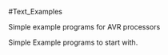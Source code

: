 <!--- PrjInfo ---> <!--- Please remove this line after manually editing --->
<!--- 00a56be08b96043df9e37d6aff7b6990 --->
<!--- Created:20170111-16:38: ---> 
<!--- Author:Mlab: ---> 
<!--- AuthorEmail:mlab@mlab.cz: ---> 
<!--- Tags:imported: ---> 
<!--- Ust:None: ---> 
<!--- Name:Text_Examples: --->
#Text_Examples 
<!--- LongName --->
Simple example programs for AVR processors
<!--- ELongName ---> 

<!--- Lead --->
Simple Example programs to start with.
<!--- ELead ---> 


​
​
<!--- Description --->
<!--- EDescription --->
<!--- Content --->
<!--- EContent --->
            